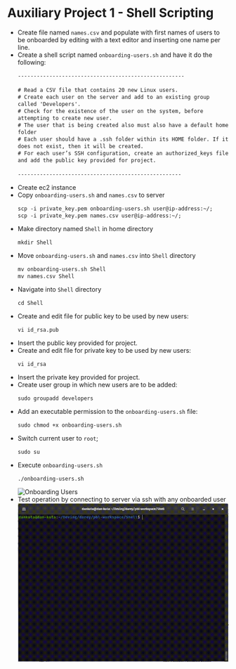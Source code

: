 # Auxiliary Project 1 - Shell Scripting

- Create file named `names.csv` and populate with first names of users to be onboarded by editing with a text editor and inserting one name per line.
- Create a shell script named `onboarding-users.sh` and have it do the following:
    ```
    -----------------------------------------------------

    # Read a CSV file that contains 20 new Linux users.
    # Create each user on the server and add to an existing group called 'Developers'.
    # Check for the existence of the user on the system, before attempting to create new user.
    # The user that is being created also must also have a default home folder
    # Each user should have a .ssh folder within its HOME folder. If it does not exist, then it will be created.
    # For each user’s SSH configuration, create an authorized_keys file and add the public key provided for project.

    ----------------------------------------------------
    ```
- Create ec2 instance
- Copy `onboarding-users.sh` and `names.csv` to server
    ```
    scp -i private_key.pem onboarding-users.sh user@ip-address:~/;
    scp -i private_key.pem names.csv user@ip-address:~/;
    ```
- Make directory named `Shell` in home directory
    ```
    mkdir Shell
    ```
- Move `onboarding-users.sh` and `names.csv` into `Shell` directory
    ```
    mv onboarding-users.sh Shell
    mv names.csv Shell
    ```
- Navigate into `Shell` directory
    ```
    cd Shell
    ```
- Create and edit file for public key to be used by new users:
    ```
    vi id_rsa.pub
    ```
- Insert the public key provided for project.
- Create and edit file for private key to be used by new users:
    ```
    vi id_rsa
    ```
- Insert the private key provided for project.
- Create user group in which new users are to be added:
    ```
    sudo groupadd developers
    ```
- Add an executable permission to the `onboarding-users.sh` file:
    ```
    sudo chmod +x onboarding-users.sh
    ```
- Switch current user to `root`;
    ```
    sudo su
    ```
- Execute `onboarding-users.sh`
    ```
    ./onboarding-users.sh
    ```
    ![Onboarding Users](./001-onboarding-users.gif)
- Test operation by connecting to server via ssh with any onboarded user
    ![Testing Onboarded Users](./002-testing-onboarded-users.gif)